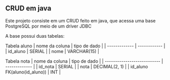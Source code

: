 ## CRUD em java

Este projeto consiste em um CRUD feito em java, que acessa uma base PostgreSQL por meio de um driver JDBC

A base possui duas tabelas:

Tabela aluno
| nome da coluna | tipo de dado |
| -------------  | ------------ |
| id_aluno       | SERIAL       |
| nome           | VARCHAR(15)  |

Tabela nota
| nome da coluna               | tipo de dado  |
| ---------------------------  | ------------- |
| id_nota                      | SERIAL        |
| nota                         | DECIMAL(2, 1) |
| id_aluno FK(aluno(id_aluno)) | INT           |

